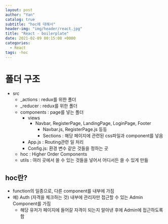 ```yaml
---
layout: post
author: "Yan"
catalog: true
subtitle: "hoc에 대해서"
header-img: "img/header/react.jpg"
title: "React - boilerplate"
date: 2021-02-09 00:15:08 +0000
categories:
  - React
tags: -hoc
---
```


# 폴더 구조

- src
  - \_actions : redux를 위한 폴더
  - \_reducer : redux를 위한 폴더
  - components : page를 넣는 폴더
    - views
      - Navbar, RegisterPage, LandingPage, LoginPage, Footer
        - Navbar.js, RegisterPage.js 등등
        - Sections : 해당 페이지에 관련된 css파일과 component를 넣음
    - App.js : Routing관련 일 처리
    - Config.js: 환경 변수 같은 것들을 정하는 곳
  - hoc : Higher Order Components
  - utils : 여러 곳에서 쓸 수 있는 것들을 넣어서 어디서든 쓸 수 있게 만듦

## hoc란?

- function의 일종으로, 다른 component를 내부에 가짐
- 예) Auth (자격을 체크하는 것) 내부에 관리자만 접근할 수 있는 Admin Component를 가짐
  - 해당 유저가 페이지에 들어갈 자격이 되는지 알아낸 후에 Admin에 접근하도록 함
